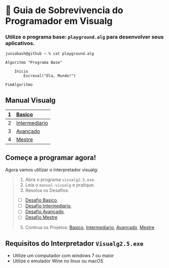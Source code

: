 


# :card_index: Guia de Sobrevivencia do Programador em Visualg
  
### Utilize o programa base: `playground.alg` para desenvolver seus aplicativos.     

`juniobash@github ~ % cat playground.alg`   
~~~ alg
Algoritmo "Programa Base"
    
    Inicio
        Escreval("Ola, Mundo!")

FimAlgoritmo
~~~

## Manual Visualg
| 1 | [Basico](manual-visualg/1.basico.md/README.md) |
|:---|:---|
| 2 | [Intermediario](manual-visualg/2.intermediario.md/README.md) |
| 3 | [Avançado](manual-visualg/3.avancado.md/README.md) |
| 4 | [Mestre](manual-visualg/4.mestre.md/README.md) |


## Começe a programar agora!   
Agora vamos utilizar o interpretador visualg:  
> 1. Abra o programa `visualg2.5.exe`. 
> 2. Leia o  `manual-visualg` e pratique.
> 4. Resolva os Desafios: 
> - [ ] [Desafio Basico](manual-visualg/1.basico.md/README.md#desafios-para-resolver), 
> - [ ] [Desafio Intermediario](manual-visualg/2.intermediario.md/README.md#desafios-para-resolver),
> - [ ] [Desafio Avançado](manual-visualg/3.avancado.md/README.md#desafios-para-resolver), 
> - [ ] [Desafio Mestre](manual-visualg/4.mestre.md/README.md#desafios-para-resolver)    
> 5. Contrua os Projetos: [Basico](manual-visualg/1.basico.md/README.md#projetos-de-aplicativos-em-visualg), [Intermediario](manual-visualg/2.intermediario.md/README.md#projetos-de-aplicativos-em-visualg), [Avançado](manual-visualg/3.avancado.md/README.md#projetos-de-aplicativos-em-visualg), [Mestre](manual-visualg/4.mestre.md/README.md#projetos-de-aplicativos-em-visualg)  

## Requisitos do Interpretador `Visualg2.5.exe`
* Utilize um computador com windows 7 ou maior
* Utilize o emulador Wine no linux ou macOS